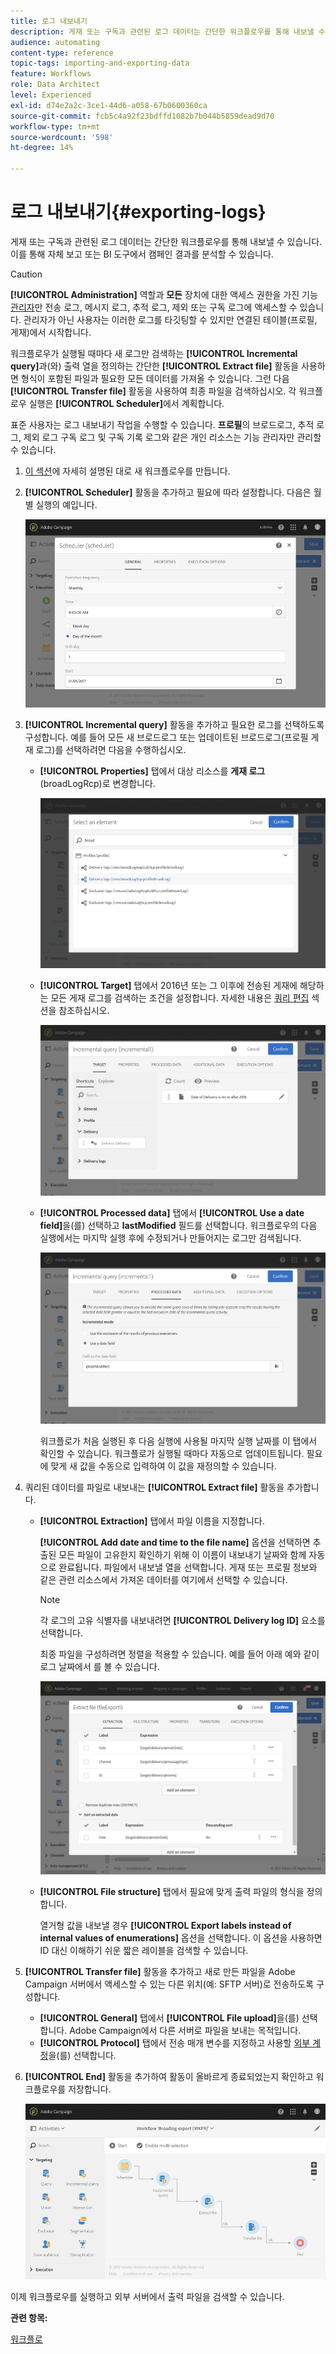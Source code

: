 ```yaml
---
title: 로그 내보내기
description: 게재 또는 구독과 관련된 로그 데이터는 간단한 워크플로우를 통해 내보낼 수 있습니다.
audience: automating
content-type: reference
topic-tags: importing-and-exporting-data
feature: Workflows
role: Data Architect
level: Experienced
exl-id: d74e2a2c-3ce1-44d6-a058-67b0600360ca
source-git-commit: fcb5c4a92f23bdffd1082b7b044b5859dead9d70
workflow-type: tm+mt
source-wordcount: '598'
ht-degree: 14%

---
```


# 로그 내보내기{#exporting-logs}

게재 또는 구독과 관련된 로그 데이터는 간단한 워크플로우를 통해 내보낼 수 있습니다. 이를 통해 자체 보고 또는 BI 도구에서 캠페인 결과를 분석할 수 있습니다.

>[!CAUTION]
>
>**[!UICONTROL Administration]** 역할과 **모든** 장치에 대한 액세스 권한을 가진 기능 [관리자](../../administration/using/users-management.md#functional-administrators)만 전송 로그, 메시지 로그, 추적 로그, 제외 또는 구독 로그에 액세스할 수 있습니다. 관리자가 아닌 사용자는 이러한 로그를 타깃팅할 수 있지만 연결된 테이블(프로필, 게재)에서 시작합니다.

워크플로우가 실행될 때마다 새 로그만 검색하는 **[!UICONTROL Incremental query]**&#x200B;과(와) 출력 열을 정의하는 간단한 **[!UICONTROL Extract file]** 활동을 사용하면 형식이 포함된 파일과 필요한 모든 데이터를 가져올 수 있습니다. 그런 다음 **[!UICONTROL Transfer file]** 활동을 사용하여 최종 파일을 검색하십시오. 각 워크플로우 실행은 **[!UICONTROL Scheduler]**&#x200B;에서 계획합니다.

표준 사용자는 로그 내보내기 작업을 수행할 수 있습니다. **프로필**&#x200B;의 브로드로그, 추적 로그, 제외 로그 구독 로그 및 구독 기록 로그와 같은 개인 리소스는 기능 관리자만 관리할 수 있습니다.

1. [이 섹션](../../automating/using/building-a-workflow.md#creating-a-workflow)에 자세히 설명된 대로 새 워크플로우를 만듭니다.
1. **[!UICONTROL Scheduler]** 활동을 추가하고 필요에 따라 설정합니다. 다음은 월별 실행의 예입니다.

   ![](assets/export_logs_scheduler.png)

1. **[!UICONTROL Incremental query]** 활동을 추가하고 필요한 로그를 선택하도록 구성합니다. 예를 들어 모든 새 브로드로그 또는 업데이트된 브로드로그(프로필 게재 로그)를 선택하려면 다음을 수행하십시오.

   * **[!UICONTROL Properties]** 탭에서 대상 리소스를 **게재 로그**(broadLogRcp)로 변경합니다.

     ![](assets/export_logs_query_properties.png)

   * **[!UICONTROL Target]** 탭에서 2016년 또는 그 이후에 전송된 게재에 해당하는 모든 게재 로그를 검색하는 조건을 설정합니다. 자세한 내용은 [쿼리 편집](../../automating/using/editing-queries.md#creating-queries) 섹션을 참조하십시오.

     ![](assets/export_logs_query_target.png)

   * **[!UICONTROL Processed data]** 탭에서 **[!UICONTROL Use a date field]**&#x200B;을(를) 선택하고 **lastModified** 필드를 선택합니다. 워크플로우의 다음 실행에서는 마지막 실행 후에 수정되거나 만들어지는 로그만 검색됩니다.

     ![](assets/export_logs_query_processeddata.png)

     워크플로가 처음 실행된 후 다음 실행에 사용될 마지막 실행 날짜를 이 탭에서 확인할 수 있습니다. 워크플로가 실행될 때마다 자동으로 업데이트됩니다. 필요에 맞게 새 값을 수동으로 입력하여 이 값을 재정의할 수 있습니다.

1. 쿼리된 데이터를 파일로 내보내는 **[!UICONTROL Extract file]** 활동을 추가합니다.

   * **[!UICONTROL Extraction]** 탭에서 파일 이름을 지정합니다.

     **[!UICONTROL Add date and time to the file name]** 옵션을 선택하면 추출된 모든 파일이 고유한지 확인하기 위해 이 이름이 내보내기 날짜와 함께 자동으로 완료됩니다. 파일에서 내보낼 열을 선택합니다. 게재 또는 프로필 정보와 같은 관련 리소스에서 가져온 데이터를 여기에서 선택할 수 있습니다.

     >[!NOTE]
     >
     >각 로그의 고유 식별자를 내보내려면 **[!UICONTROL Delivery log ID]** 요소를 선택합니다.

     최종 파일을 구성하려면 정렬을 적용할 수 있습니다. 예를 들어 아래 예와 같이 로그 날짜에서 를 볼 수 있습니다.

     ![](assets/export_logs_extractfile_extraction.png)

   * **[!UICONTROL File structure]** 탭에서 필요에 맞게 출력 파일의 형식을 정의합니다.

     열거형 값을 내보낼 경우 **[!UICONTROL Export labels instead of internal values of enumerations]** 옵션을 선택합니다. 이 옵션을 사용하면 ID 대신 이해하기 쉬운 짧은 레이블을 검색할 수 있습니다.

1. **[!UICONTROL Transfer file]** 활동을 추가하고 새로 만든 파일을 Adobe Campaign 서버에서 액세스할 수 있는 다른 위치(예: SFTP 서버)로 전송하도록 구성합니다.

   * **[!UICONTROL General]** 탭에서 **[!UICONTROL File upload]**&#x200B;을(를) 선택합니다. Adobe Campaign에서 다른 서버로 파일을 보내는 목적입니다.
   * **[!UICONTROL Protocol]** 탭에서 전송 매개 변수를 지정하고 사용할 [외부 계정](../../administration/using/external-accounts.md#creating-an-external-account)을(를) 선택합니다.

1. **[!UICONTROL End]** 활동을 추가하여 활동이 올바르게 종료되었는지 확인하고 워크플로우를 저장합니다.

   ![](assets/export_logs_example_workflow.png)

이제 워크플로우를 실행하고 외부 서버에서 출력 파일을 검색할 수 있습니다.

**관련 항목:**

[워크플로](../../automating/using/get-started-workflows.md)
